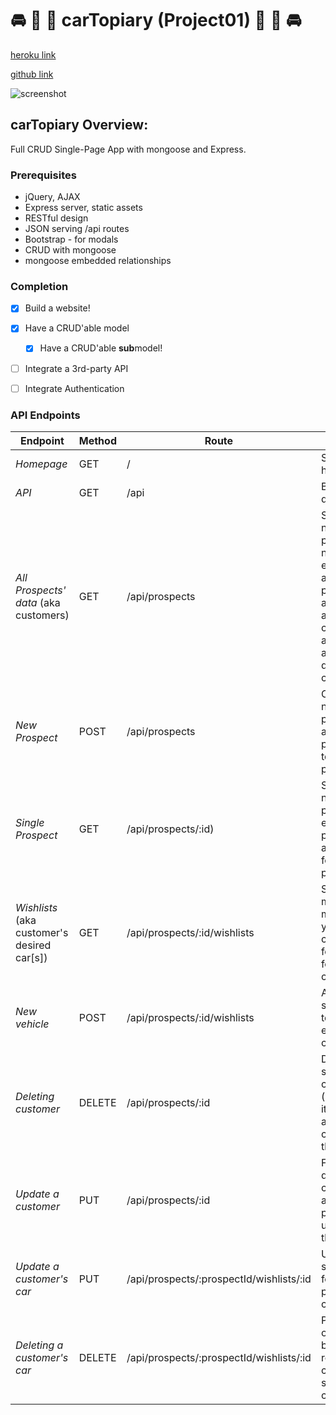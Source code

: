 # :oncoming_automobile: :blue_car: :car: carTopiary (Project01) :car: :blue_car: :oncoming_automobile:

[heroku link](http://aqueous-island-4247.herokuapp.com)

[github link](https://github.com/anonym0us3/Project01)

![screenshot](http://i.imgur.com/doKKMmM.jpg)



## carTopiary Overview:


Full CRUD Single-Page App with mongoose and Express.



### Prerequisites

* jQuery, AJAX
* Express server, static assets
* RESTful design
* JSON serving /api routes
* Bootstrap - for modals
* CRUD with mongoose
* mongoose embedded relationships


### Completion

- [x] Build a website!
- [x] Have a CRUD'able model
	- [x] Have a CRUD'able **sub**model!
- [ ] Integrate a 3rd-party API
- [ ] Integrate Authentication



### API Endpoints

Endpoint | Method | Route | Data
--- | --- | --- | ---
*Homepage* | GET | / | Serves the homepage
*API* | GET | /api | Basic API details
*All Prospects' data* (aka customers) | GET | /api/prospects | Shows the name, phone number, email address, physical address of all customers, as well as all of their desired car[s]
*New Prospect* | POST | /api/prospects | Creates new prospect and prepends to the page
*Single Prospect* | GET | /api/prospects/:id) | Shows the name, phone, email & physical addresses for a single prospect
*Wishlists* (aka customer's desired car[s]) | GET | /api/prospects/:id/wishlists | Shows make, model, year, color, style for all cars for a single customer
*New vehicle* | POST | /api/prospects/:id/wishlists | Adds single car to an existing customer
*Deleting customer* | DELETE | /api/prospects/:id | Deletes a single customer (and all of its associated cars) from the page
*Update a customer* | PUT | /api/prospects/:id | Form-data'izes a customer and then pushes the update to the page
*Update a customer's car* | PUT | /api/prospects/:prospectId/wishlists/:id | Updates a single car for a particular customer
*Deleting a customer's car* | DELETE | /api/prospects/:prospectId/wishlists/:id | Per click on Delete button, removes 1 car from a single customer
